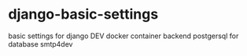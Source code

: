 # django-basic-settings
basic settings for django DEV 
docker container backend
postgersql for database
smtp4dev
